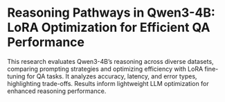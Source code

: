 # Reasoning Pathways in Qwen3-4B: LoRA Optimization for Efficient QA Performance
This research evaluates Qwen3-4B’s reasoning across diverse datasets, comparing prompting strategies and optimizing efficiency with LoRA fine-tuning for QA tasks. It analyzes accuracy, latency, and error types, highlighting trade-offs. Results inform lightweight LLM optimization for enhanced reasoning performance.
